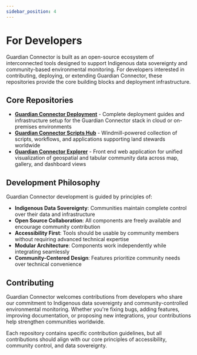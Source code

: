 ```yaml
---
sidebar_position: 4
---
```


# For Developers

Guardian Connector is built as an open-source ecosystem of interconnected tools designed to support Indigenous data sovereignty and community-based environmental monitoring. For developers interested in contributing, deploying, or extending Guardian Connector, these repositories provide the core building blocks and deployment infrastructure.

## Core Repositories

- **[Guardian Connector Deployment](https://github.com/ConservationMetrics/gc-deploy)** - Complete deployment guides and infrastructure setup for the Guardian Connector stack in cloud or on-premises environments
- **[Guardian Connector Scripts Hub](https://github.com/ConservationMetrics/gc-scripts-hub)** - Windmill-powered collection of scripts, workflows, and applications supporting land stewards worldwide
- **[Guardian Connector Explorer](https://github.com/ConservationMetrics/gc-explorer)** - Front end web application for unified visualization of geospatial and tabular community data across map, gallery, and dashboard views

## Development Philosophy

Guardian Connector development is guided by principles of:

- **Indigenous Data Sovereignty**: Communities maintain complete control over their data and infrastructure
- **Open Source Collaboration**: All components are freely available and encourage community contribution
- **Accessibility First**: Tools should be usable by community members without requiring advanced technical expertise
- **Modular Architecture**: Components work independently while integrating seamlessly
- **Community-Centered Design**: Features prioritize community needs over technical convenience

## Contributing

Guardian Connector welcomes contributions from developers who share our commitment to Indigenous data sovereignty and community-controlled environmental monitoring. Whether you're fixing bugs, adding features, improving documentation, or proposing new integrations, your contributions help strengthen communities worldwide.

Each repository contains specific contribution guidelines, but all contributions should align with our core principles of accessibility, community control, and data sovereignty.


